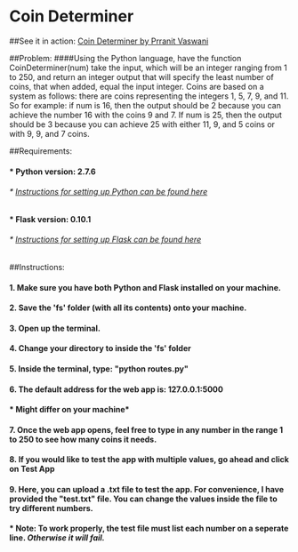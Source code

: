 # Coin Determiner

##See it in action: [Coin Determiner by Prranit Vaswani](http://prranit.pythonanywhere.com)

##Problem:
####Using the Python language, have the function CoinDeterminer(num) take the input, which will be an integer ranging from 1 to 250, and return an integer output that will specify the least number of coins, that when added, equal the input integer. Coins are based on a system as follows: there are coins representing the integers 1, 5, 7, 9, and 11. So for example: if num is 16, then the output should be 2 because you can achieve the number 16 with the coins 9 and 7. If num is 25, then the output should be 3 because you can achieve 25 with either 11, 9, and 5 coins or with 9, 9, and 7 coins. 

##Requirements:
#### * Python version: 2.7.6
###### 	* [Instructions for setting up Python can be found here](https://www.python.org/downloads/)
#### * Flask version: 0.10.1
###### 	* [Instructions for setting up Flask can be found here](http://flask.pocoo.org/docs/0.10/installation/)

##Instructions:
#### 1. Make sure you have both Python and Flask installed on your machine.
#### 2. Save the 'fs' folder (with all its contents) onto your machine.
#### 3. Open up the terminal.
#### 4. Change your directory to inside the 'fs' folder
#### 5. Inside the terminal, type: **"python routes.py"**
#### 6. The default address for the web app is: **127.0.0.1:5000** 
####	* Might differ on your machine*
#### 7. Once the web app opens, feel free to type in any number in the range 1 to 250 to see how many coins it needs.
#### 8. If you would like to test the app with multiple values, go ahead and click on **Test App**
#### 9. Here, you can upload a **.txt** file to test the app. For convenience, I have provided the "test.txt" file. You can change the values inside the file to try different numbers.
#### 	* Note: To work properly, the test file must list each number on a seperate line. *Otherwise it will fail.*